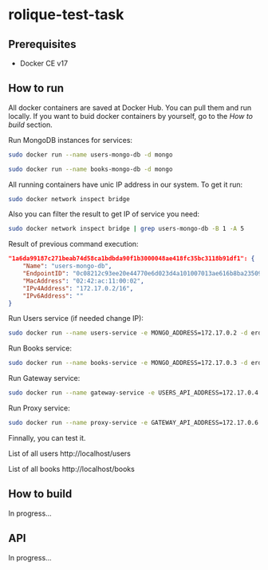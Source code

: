 # rolique-test-task

## Prerequisites 

* Docker CE v17

## How to run

All docker containers are saved at Docker Hub. You can pull them and run locally. If you want to buid docker containers by yourself, go to the *How to build* section.

Run MongoDB instances for services:
```bash
sudo docker run --name users-mongo-db -d mongo
```

```bash
sudo docker run --name books-mongo-db -d mongo
```

All running containers have unic IP address in our system. To get it run:
```bash
sudo docker network inspect bridge
```

Also you can filter the result to get IP of service you need:
```bash
sudo docker network inspect bridge | grep users-mongo-db -B 1 -A 5
```

Result of previous command execution:
```json
"1a6da99187c271beab74d58ca1bdbda90f1b3000048ae418fc35bc3118b91df1": {
	"Name": "users-mongo-db",
	"EndpointID": "0c08212c93ee20e44770e6d023d4a101007013ae616b8ba23509e117bdc90016",
	"MacAddress": "02:42:ac:11:00:02",
	"IPv4Address": "172.17.0.2/16",
	"IPv6Address": ""
}
```


Run Users service (if needed change IP):
```bash
sudo docker run --name users-service -e MONGO_ADDRESS=172.17.0.2 -d erdtr/users-service
```

Run Books service:
```bash
sudo docker run --name books-service -e MONGO_ADDRESS=172.17.0.3 -d erdtr/books-service
```

Run Gateway service:
```bash
sudo docker run --name gateway-service -e USERS_API_ADDRESS=172.17.0.4 -e BOOKS_API_ADDRESS=172.17.0.5 -d erdtr/gateway-service
```

Run Proxy service:
```bash
sudo docker run --name proxy-service -e GATEWAY_API_ADDRESS=172.17.0.6 -p 80:8080 -d erdtr/proxy-service
```

Finnally, you can test it.

List of all users http://localhost/users

List of all books http://localhost/books


## How to build
In progress...

## API
In progress...
